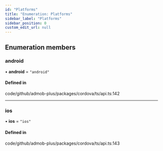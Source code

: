 ```yaml
---
id: "Platforms"
title: "Enumeration: Platforms"
sidebar_label: "Platforms"
sidebar_position: 0
custom_edit_url: null
---
```


## Enumeration members

### android

• **android** = `"android"`

#### Defined in

code/github/admob-plus/packages/cordova/ts/api.ts:142

___

### ios

• **ios** = `"ios"`

#### Defined in

code/github/admob-plus/packages/cordova/ts/api.ts:143
